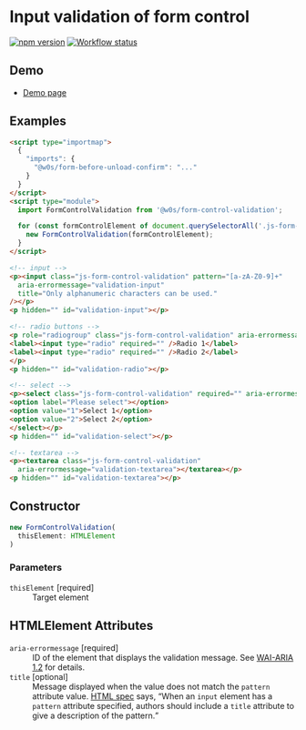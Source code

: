 # Input validation of form control

[![npm version](https://badge.fury.io/js/%40w0s%2Fform-control-validation.svg)](https://www.npmjs.com/package/@w0s/form-control-validation)
[![Workflow status](https://github.com/SaekiTominaga/frontend/actions/workflows/form-control-validation.yml/badge.svg)](https://github.com/SaekiTominaga/frontend/actions/workflows/form-control-validation.yml)

## Demo

- [Demo page](https://saekitominaga.github.io/frontend/packages/form-control-validation/demo/)

## Examples

```HTML
<script type="importmap">
  {
    "imports": {
      "@w0s/form-before-unload-confirm": "..."
    }
  }
</script>
<script type="module">
  import FormControlValidation from '@w0s/form-control-validation';

  for (const formControlElement of document.querySelectorAll('.js-form-control-validation')) {
    new FormControlValidation(formControlElement);
  }
</script>

<!-- input -->
<p><input class="js-form-control-validation" pattern="[a-zA-Z0-9]+"
  aria-errormessage="validation-input"
  title="Only alphanumeric characters can be used."
/></p>
<p hidden="" id="validation-input"></p>

<!-- radio buttons -->
<p role="radiogroup" class="js-form-control-validation" aria-errormessage="validation-radio">
<label><input type="radio" required="" />Radio 1</label>
<label><input type="radio" required="" />Radio 2</label>
</p>
<p hidden="" id="validation-radio"></p>

<!-- select -->
<p><select class="js-form-control-validation" required="" aria-errormessage="validation-select">
<option label="Please select"></option>
<option value="1">Select 1</option>
<option value="2">Select 2</option>
</select></p>
<p hidden="" id="validation-select"></p>

<!-- textarea -->
<p><textarea class="js-form-control-validation"
  aria-errormessage="validation-textarea"></textarea></p>
<p hidden="" id="validation-textarea"></p>
```

## Constructor

```TypeScript
new FormControlValidation(
  thisElement: HTMLElement
)
```

### Parameters

<dl>
<dt><code>thisElement</code> [required]</dt>
<dd>Target element</dd>
</dl>

## HTMLElement Attributes

<dl>
<dt><code>aria-errormessage</code> [required]</dt>
<dd>ID of the element that displays the validation message. See <a href="https://www.w3.org/TR/wai-aria-1.2/#aria-errormessage">WAI-ARIA 1.2</a> for details.</dd>
<dt><code>title</code> [optional]</dt>
<dd>Message displayed when the value does not match the <code>pattern</code> attribute value. <a href="https://html.spec.whatwg.org/multipage/input.html#the-pattern-attribute">HTML spec</a> says, <q cite="https://html.spec.whatwg.org/multipage/input.html#the-pattern-attribute">When an <code>input</code> element has a <code>pattern</code> attribute specified, authors should include a <code>title</code> attribute to give a description of the pattern.</q></dd>
</dl>
